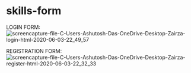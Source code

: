 # skills-form

LOGIN FORM:
![screencapture-file-C-Users-Ashutosh-Das-OneDrive-Desktop-Zairza-login-html-2020-06-03-22_49_57](https://user-images.githubusercontent.com/53625125/83667862-b376e580-a5ec-11ea-80cc-1a48a1a871a0.png)

REGISTRATION FORM:
![screencapture-file-C-Users-Ashutosh-Das-OneDrive-Desktop-Zairza-register-html-2020-06-03-22_32_33](https://user-images.githubusercontent.com/53625125/83667939-d1444a80-a5ec-11ea-9c11-2294298bebc2.png)
